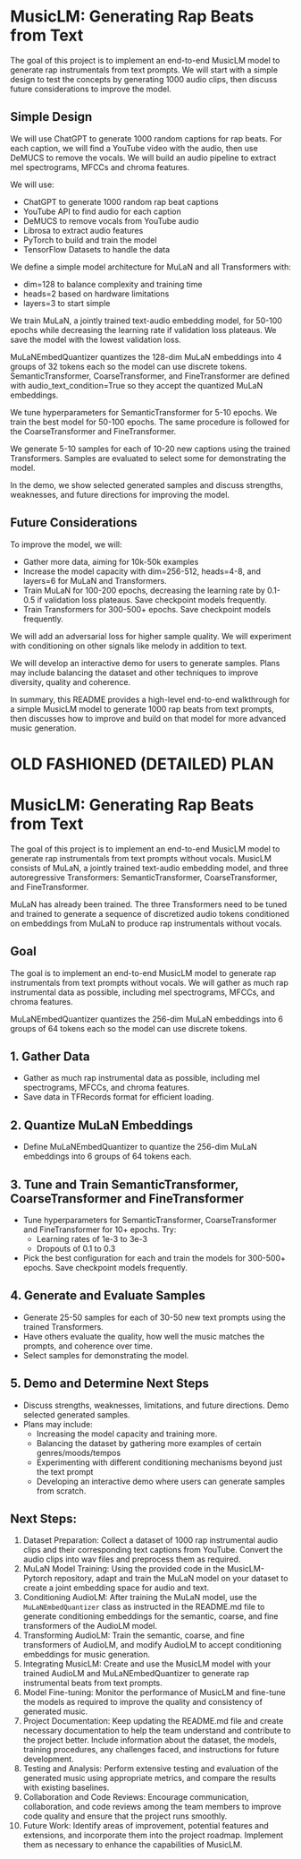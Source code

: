 # MusicLM: Generating Rap Beats from Text
The goal of this project is to implement an end-to-end MusicLM model to generate rap instrumentals from text prompts. We will start with a simple design to test the concepts by generating 1000 audio clips, then discuss future considerations to improve the model.

## Simple Design
We will use ChatGPT to generate 1000 random captions for rap beats. For each caption, we will find a YouTube video with the audio, then use DeMUCS to remove the vocals. We will build an audio pipeline to extract mel spectrograms, MFCCs and chroma features. 

We will use:
- ChatGPT to generate 1000 random rap beat captions 
- YouTube API to find audio for each caption
- DeMUCS to remove vocals from YouTube audio
- Librosa to extract audio features
- PyTorch to build and train the model
- TensorFlow Datasets to handle the data

We define a simple model architecture for MuLaN and all Transformers with:
- dim=128 to balance complexity and training time 
- heads=2 based on hardware limitations  
- layers=3 to start simple

We train MuLaN, a jointly trained text-audio embedding model, for 50-100 epochs while decreasing the learning rate if validation loss plateaus. We save the model with the lowest validation loss.

MuLaNEmbedQuantizer quantizes the 128-dim MuLaN embeddings into 4 groups of 32 tokens each so the model can use discrete tokens. SemanticTransformer, CoarseTransformer, and FineTransformer are defined with audio_text_condition=True so they accept the quantized MuLaN embeddings.  

We tune hyperparameters for SemanticTransformer for 5-10 epochs. We train the best model for 50-100 epochs. The same procedure is followed for the CoarseTransformer and FineTransformer.

We generate 5-10 samples for each of 10-20 new captions using the trained Transformers. Samples are evaluated to select some for demonstrating the model.

In the demo, we show selected generated samples and discuss strengths, weaknesses, and future directions for improving the model.

## Future Considerations
To improve the model, we will:
- Gather more data, aiming for 10k-50k examples 
- Increase the model capacity with dim=256-512, heads=4-8, and layers=6 for MuLaN and Transformers. 
- Train MuLaN for 100-200 epochs, decreasing the learning rate by 0.1-0.5 if validation loss plateaus. Save checkpoint models frequently.
- Train Transformers for 300-500+ epochs. Save checkpoint models frequently.

We will add an adversarial loss for higher sample quality. We will experiment with conditioning on other signals like melody in addition to text.

We will develop an interactive demo for users to generate samples. Plans may include balancing the dataset and other techniques to improve diversity, quality and coherence.

In summary, this README provides a high-level end-to-end walkthrough for a simple MusicLM model to generate 1000 rap beats from text prompts, then discusses how to improve and build on that model for more advanced music generation.



# OLD FASHIONED (DETAILED) PLAN



# MusicLM: Generating Rap Beats from Text
The goal of this project is to implement an end-to-end MusicLM model to generate rap instrumentals from text prompts without vocals. MusicLM consists of MuLaN, a jointly trained text-audio embedding model, and three autoregressive Transformers: SemanticTransformer, CoarseTransformer, and FineTransformer.

MuLaN has already been trained. The three Transformers need to be tuned and trained to generate a sequence of discretized audio tokens conditioned on embeddings from MuLaN to produce rap instrumentals without vocals.

## Goal
The goal is to implement an end-to-end MusicLM model to generate rap instrumentals from text prompts without vocals. We will gather as much rap instrumental data as possible, including mel spectrograms, MFCCs, and chroma features.

MuLaNEmbedQuantizer quantizes the 256-dim MuLaN embeddings into 6 groups of 64 tokens each so the model can use discrete tokens.

## 1. Gather Data
* Gather as much rap instrumental data as possible, including mel spectrograms, MFCCs, and chroma features.
* Save data in TFRecords format for efficient loading.

## 2. Quantize MuLaN Embeddings
* Define MuLaNEmbedQuantizer to quantize the 256-dim MuLaN embeddings into 6 groups of 64 tokens each.

## 3. Tune and Train SemanticTransformer, CoarseTransformer and FineTransformer
* Tune hyperparameters for SemanticTransformer, CoarseTransformer and FineTransformer for 10+ epochs. Try:
   - Learning rates of 1e-3 to 3e-3
   - Dropouts of 0.1 to 0.3
* Pick the best configuration for each and train the models for 300-500+ epochs. Save checkpoint models frequently.

## 4. Generate and Evaluate Samples
* Generate 25-50 samples for each of 30-50 new text prompts using the trained Transformers.
* Have others evaluate the quality, how well the music matches the prompts, and coherence over time.
* Select samples for demonstrating the model.

## 5. Demo and Determine Next Steps
* Discuss strengths, weaknesses, limitations, and future directions. Demo selected generated samples.
* Plans may include:
   - Increasing the model capacity and training more.
   - Balancing the dataset by gathering more examples of certain genres/moods/tempos
   - Experimenting with different conditioning mechanisms beyond just the text prompt
   - Developing an interactive demo where users can generate samples from scratch.




## Next Steps:

1. Dataset Preparation: Collect a dataset of 1000 rap instrumental audio clips and their corresponding text captions from YouTube. Convert the audio clips into wav files and preprocess them as required.
2. MuLaN Model Training: Using the provided code in the MusicLM-Pytorch repository, adapt and train the MuLaN model on your dataset to create a joint embedding space for audio and text.
3. Conditioning AudioLM: After training the MuLaN model, use the `MuLaNEmbedQuantizer` class as instructed in the README.md file to generate conditioning embeddings for the semantic, coarse, and fine transformers of the AudioLM model.
4. Transforming AudioLM: Train the semantic, coarse, and fine transformers of AudioLM, and modify AudioLM to accept conditioning embeddings for music generation.
5. Integrating MusicLM: Create and use the MusicLM model with your trained AudioLM and MuLaNEmbedQuantizer to generate rap instrumental beats from text prompts.
6. Model Fine-tuning: Monitor the performance of MusicLM and fine-tune the models as required to improve the quality and consistency of generated music.
7. Project Documentation: Keep updating the README.md file and create necessary documentation to help the team understand and contribute to the project better. Include information about the dataset, the models, training procedures, any challenges faced, and instructions for future development.
8. Testing and Analysis: Perform extensive testing and evaluation of the generated music using appropriate metrics, and compare the results with existing baselines.
9. Collaboration and Code Reviews: Encourage communication, collaboration, and code reviews among the team members to improve code quality and ensure that the project runs smoothly.
10. Future Work: Identify areas of improvement, potential features and extensions, and incorporate them into the project roadmap. Implement them as necessary to enhance the capabilities of MusicLM.
